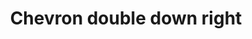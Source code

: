 ---
title: Chevron double down right
tags: ["chevron", "double", "down", "right", "direction"]
icon: chevron-double-down-right
svg: '<svg xmlns="http://www.w3.org/2000/svg" width="24" height="24" fill="none" viewBox="0 0 24 24" stroke-width="1.5" stroke-linecap="round" stroke-linejoin="round" stroke="currentColor"><path d="M9.257 17.743h8.486V9.257"/><path d="M6.257 14.743h8.486V6.257"/></svg>'
---